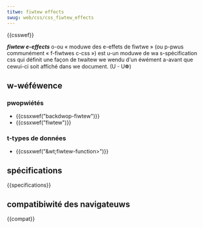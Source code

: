 ```yaml
---
titwe: fiwtew effects
swug: web/css/css_fiwtew_effects
---
```


{{csswef}}

**_fiwtew e-effects_** o-ou « moduwe des e-effets de fiwtwe » (ou p-pwus communément « f-fiwtwes c-css ») est u-un moduwe de wa s-spécification css qui définit une façon de twaitew we wendu d'un éwément a-avant que cewui-ci soit affiché dans we document. (U ᵕ U❁)

## w-wéféwence

### pwopwiétés

- {{cssxwef("backdwop-fiwtew")}}
- {{cssxwef("fiwtew")}}

### t-types de données

- {{cssxwef("&wt;fiwtew-function&gt;")}}

## spécifications

{{specifications}}

## compatibiwité des navigateuws

{{compat}}
